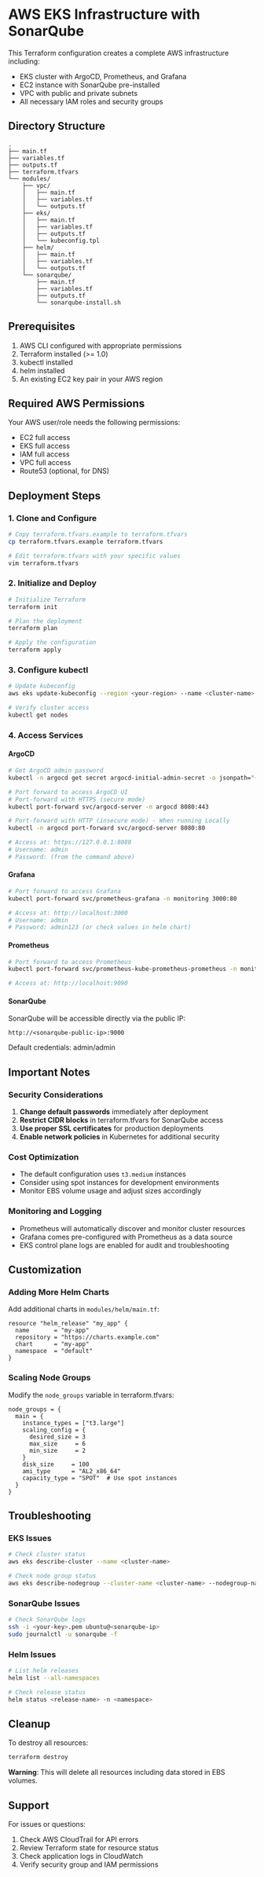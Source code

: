 # AWS EKS Infrastructure with SonarQube

This Terraform configuration creates a complete AWS infrastructure including:
- EKS cluster with ArgoCD, Prometheus, and Grafana
- EC2 instance with SonarQube pre-installed
- VPC with public and private subnets
- All necessary IAM roles and security groups

## Directory Structure

```
.
├── main.tf
├── variables.tf
├── outputs.tf
├── terraform.tfvars
└── modules/
    ├── vpc/
    │   ├── main.tf
    │   ├── variables.tf
    │   └── outputs.tf
    ├── eks/
    │   ├── main.tf
    │   ├── variables.tf
    │   ├── outputs.tf
    │   └── kubeconfig.tpl
    ├── helm/
    │   ├── main.tf
    │   ├── variables.tf
    │   └── outputs.tf
    └── sonarqube/
        ├── main.tf
        ├── variables.tf
        ├── outputs.tf
        └── sonarqube-install.sh
```

## Prerequisites

1. AWS CLI configured with appropriate permissions
2. Terraform installed (>= 1.0)
3. kubectl installed
4. helm installed
5. An existing EC2 key pair in your AWS region

## Required AWS Permissions

Your AWS user/role needs the following permissions:
- EC2 full access
- EKS full access
- IAM full access
- VPC full access
- Route53 (optional, for DNS)

## Deployment Steps

### 1. Clone and Configure

```bash
# Copy terraform.tfvars.example to terraform.tfvars
cp terraform.tfvars.example terraform.tfvars

# Edit terraform.tfvars with your specific values
vim terraform.tfvars
```

### 2. Initialize and Deploy

```bash
# Initialize Terraform
terraform init

# Plan the deployment
terraform plan

# Apply the configuration
terraform apply
```

### 3. Configure kubectl

```bash
# Update kubeconfig
aws eks update-kubeconfig --region <your-region> --name <cluster-name>

# Verify cluster access
kubectl get nodes
```

### 4. Access Services

#### ArgoCD
```bash
# Get ArgoCD admin password
kubectl -n argocd get secret argocd-initial-admin-secret -o jsonpath="{.data.password}" | base64 -d

# Port forward to access ArgoCD UI
# Port-forward with HTTPS (secure mode)
kubectl port-forward svc/argocd-server -n argocd 8080:443

# Port-forward with HTTP (insecure mode) - When running Locally
kubectl -n argocd port-forward svc/argocd-server 8080:80

# Access at: https://127.0.0.1:8080
# Username: admin
# Password: (from the command above)
```

#### Grafana
```bash
# Port forward to access Grafana
kubectl port-forward svc/prometheus-grafana -n monitoring 3000:80

# Access at: http://localhost:3000
# Username: admin
# Password: admin123 (or check values in helm chart)
```

#### Prometheus
```bash
# Port forward to access Prometheus
kubectl port-forward svc/prometheus-kube-prometheus-prometheus -n monitoring 9090:9090

# Access at: http://localhost:9090
```

#### SonarQube
SonarQube will be accessible directly via the public IP:
```
http://<sonarqube-public-ip>:9000
```
Default credentials: admin/admin

## Important Notes

### Security Considerations
1. **Change default passwords** immediately after deployment
2. **Restrict CIDR blocks** in terraform.tfvars for SonarQube access
3. **Use proper SSL certificates** for production deployments
4. **Enable network policies** in Kubernetes for additional security

### Cost Optimization
- The default configuration uses `t3.medium` instances
- Consider using spot instances for development environments
- Monitor EBS volume usage and adjust sizes accordingly

### Monitoring and Logging
- Prometheus will automatically discover and monitor cluster resources
- Grafana comes pre-configured with Prometheus as a data source
- EKS control plane logs are enabled for audit and troubleshooting

## Customization

### Adding More Helm Charts
Add additional charts in `modules/helm/main.tf`:

```hcl
resource "helm_release" "my_app" {
  name       = "my-app"
  repository = "https://charts.example.com"
  chart      = "my-app"
  namespace  = "default"
}
```

### Scaling Node Groups
Modify the `node_groups` variable in terraform.tfvars:

```hcl
node_groups = {
  main = {
    instance_types = ["t3.large"]
    scaling_config = {
      desired_size = 3
      max_size     = 6
      min_size     = 2
    }
    disk_size     = 100
    ami_type      = "AL2_x86_64"
    capacity_type = "SPOT"  # Use spot instances
  }
}
```

## Troubleshooting

### EKS Issues
```bash
# Check cluster status
aws eks describe-cluster --name <cluster-name>

# Check node group status
aws eks describe-nodegroup --cluster-name <cluster-name> --nodegroup-name main
```

### SonarQube Issues
```bash
# Check SonarQube logs
ssh -i <your-key>.pem ubuntu@<sonarqube-ip>
sudo journalctl -u sonarqube -f
```

### Helm Issues
```bash
# List helm releases
helm list --all-namespaces

# Check release status
helm status <release-name> -n <namespace>
```

## Cleanup

To destroy all resources:

```bash
terraform destroy
```

**Warning**: This will delete all resources including data stored in EBS volumes.

## Support

For issues or questions:
1. Check AWS CloudTrail for API errors
2. Review Terraform state for resource status
3. Check application logs in CloudWatch
4. Verify security group and IAM permissions